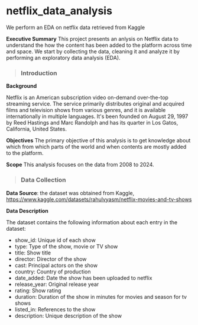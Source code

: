 # netflix_data_analysis
We perform an EDA on netflix data retrieved from Kaggle

**Executive Summary**
This project presents an anlysis on Netflix data to understand the how the content has been added to the platform across time and space. We start by collecting the data, cleaning it and analyze it by performing an exploratory data analysis (EDA).

>### **Introduction**
**Background**

Netflix is an American subscription video on-demand over-the-top streaming service. The service primarily distributes original and acquired films and television shows from various genres, and it is available internationally in multiple languages. It's been founded on August 29, 1997 by Reed Hastings and Marc Randolph and has its quarter in Los Gatos, California, United States.

**Objectives**
The primary objective of this analysis is to get knowledge about which from which parts of the world and when contents are mostly added to the platform.

**Scope**
This analysis focuses on the data from 2008 to 2024.

>### **Data Collection**

**Data Source**: the dataset was obtained from Kaggle, https://www.kaggle.com/datasets/rahulvyasm/netflix-movies-and-tv-shows

**Data Description**

The dataset contains the following information about each entry in the dataset:

* show_id: Unique id of each show
* type: Type of the show, movie or TV show
* title: Show title
* director: Director of the show
* cast: Principal actors on the show
* country: Country of production
* date_added: Date the show has been uploaded to netflix
* release_year: Original release year
* rating: Show rating
* duration: Duration of the show in minutes for movies and season for tv shows
* listed_in: References to the show
* description: Unique description of the show
